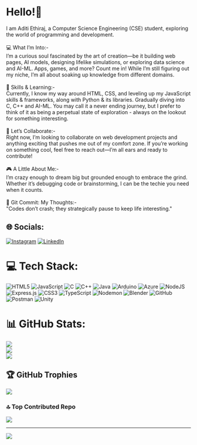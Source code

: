 # Hello!👋
I am Aditi Ethiraj, a Computer Science Engineering (CSE) student, exploring the world of programming and development. <br><br>💻 What I’m Into:-<br>I’m a curious soul fascinated by the art of creation—be it building web pages,  AI models, designing lifelike simulations, or exploring data science and AI-ML. Apps, games, and more? Count me in! While I’m still figuring out my niche, I’m all about soaking up knowledge from different domains.<br><br>🔧 Skills & Learning:-<br>Currently, I know my way around HTML, CSS, and leveling up my JavaScript skills & frameworks, along with Python & its libraries. Gradually diving into C, C++ and AI-ML. You may call it a never ending journey, but I prefer to think of it as being a perpetual state of exploration - always on the lookout for something interesting.<br><br>🤝 Let’s Collaborate:-<br>Right now, I’m looking to collaborate on web development projects and anything exciting that pushes me out of my comfort zone. If you’re working on something cool, feel free to reach out—I’m all ears and ready to contribute!<br><br>🎮 A Little About Me:-<br>I’m crazy enough to dream big but grounded enough to embrace the grind. Whether it’s debugging code or brainstorming, I can be the techie you need when it counts.<br><br>🌱 Git Commit: My Thoughts:-<br> "Codes don’t crash; they strategically pause to keep life interesting."<br>


## 🌐 Socials:
[![Instagram](https://img.shields.io/badge/Instagram-%23E4405F.svg?logo=Instagram&logoColor=white)](https://instagram.com/aditi_.146) [![LinkedIn](https://img.shields.io/badge/LinkedIn-%230077B5.svg?logo=linkedin&logoColor=white)](https://linkedin.com/in/aditi-ethiraj14) 

# 💻 Tech Stack:
![HTML5](https://img.shields.io/badge/html5-%23E34F26.svg?style=for-the-badge&logo=html5&logoColor=white) ![JavaScript](https://img.shields.io/badge/javascript-%23323330.svg?style=for-the-badge&logo=javascript&logoColor=%23F7DF1E) ![C](https://img.shields.io/badge/c-%2300599C.svg?style=for-the-badge&logo=c&logoColor=white) ![C++](https://img.shields.io/badge/c++-%2300599C.svg?style=for-the-badge&logo=c%2B%2B&logoColor=white) ![Java](https://img.shields.io/badge/java-%23ED8B00.svg?style=for-the-badge&logo=java&logoColor=white) 
![Arduino](https://img.shields.io/badge/arduino-%2300999C.svg?style=for-the-badge&logo=arduino&logoColor=white) ![Azure](https://img.shields.io/badge/azure-%230072C6.svg?style=for-the-badge&logo=microsoftazure&logoColor=white) ![NodeJS](https://img.shields.io/badge/node.js-6DA55F?style=for-the-badge&logo=node.js&logoColor=white) ![Express.js](https://img.shields.io/badge/express.js-%23404d59.svg?style=for-the-badge&logo=express&logoColor=%2361DAFB) ![CSS3](https://img.shields.io/badge/css3-%231572B6.svg?style=for-the-badge&logo=css3&logoColor=white) ![TypeScript](https://img.shields.io/badge/typescript-%23FAF9F8.svg?style=for-the-badge&logo=typescript&logoColor=%233178C6) ![Nodemon](https://img.shields.io/badge/NODEMON-%23323330.svg?style=for-the-badge&logo=nodemon&logoColor=%BBDEAD) ![Blender](https://img.shields.io/badge/blender-%23F5792A.svg?style=for-the-badge&logo=blender&logoColor=white) ![GitHub](https://img.shields.io/badge/github-%23121011.svg?style=for-the-badge&logo=github&logoColor=white) ![Postman](https://img.shields.io/badge/Postman-FF6C37?style=for-the-badge&logo=postman&logoColor=white) ![Unity](https://img.shields.io/badge/unity-%23000000.svg?style=for-the-badge&logo=unity&logoColor=white) 



# 📊 GitHub Stats:
![](https://github-readme-stats.vercel.app/api?username=Aditi-Ethiraj14&theme=radical&hide_border=false&include_all_commits=true&count_private=true)<br/>
![](https://github-readme-streak-stats.demolab.com/?user=Aditi-Ethiraj14&theme=radical&hide_border=false)<br/>
![](https://github-readme-stats.vercel.app/api/top-langs/?username=Aditi-Ethiraj14&theme=radical&hide_border=false&layout=compact)

## 🏆 GitHub Trophies
![](https://github-profile-trophy.vercel.app/?username=Aditi-Ethiraj14&theme=radical&no-frame=false&no-bg=true&margin-w=4&cache_seconds=1800)

### 🔝 Top Contributed Repo
![](https://github-contributor-stats.vercel.app/api?username=Aditi-Ethiraj14&limit=5&theme=dark&combine_all_yearly_contributions=true&cache=1800)

---
[![](https://visitcount.itsvg.in/api?id=Aditi-Ethiraj14&icon=0&color=0)](https://visitcount.itsvg.in)

<!-- Proudly created with GPRM ( https://gprm.itsvg.in ) -->

<!--
**Aditi-Ethiraj14/Aditi-Ethiraj14** is a ✨ _special_ ✨ repository because its `README.md` (this file) appears on your GitHub profile.

Here are some ideas to get you started:

- 🔭 I’m currently working on ...
- 🌱 I’m currently learning ...
- 👯 I’m looking to collaborate on ...
- 🤔 I’m looking for help with ...
- 💬 Ask me about ...
- 📫 How to reach me: ...
- 😄 Pronouns: ...
- ⚡ Fun fact: ...
-->
